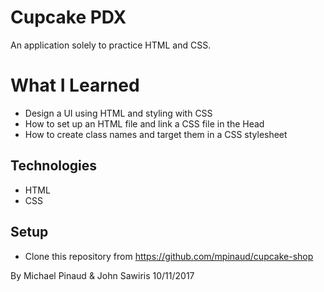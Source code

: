 # Cupcake PDX

An application solely to practice HTML and CSS.

# What I Learned

* Design a UI using HTML and styling with CSS
* How to set up an HTML file and link a CSS file in the Head
* How to create class names and target them in a CSS stylesheet

## Technologies

* HTML
* CSS

## Setup

* Clone this repository from https://github.com/mpinaud/cupcake-shop

By Michael Pinaud & John Sawiris 10/11/2017
